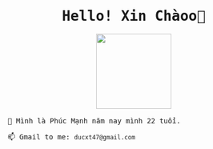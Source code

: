 <samp>
<p align="center">
  <h1 align="center">Hello! Xin Chàoo👋  </h1>
</p>

<div align="center">
  <img height="150" src="https://camo.githubusercontent.com/62da68eb62b1e5f175f7d1f0191dd89a653d7908feb22d37d4a0ab07365d6791/68747470733a2f2f6d656469612e67697068792e636f6d2f6d656469612f4d3967624264396e6244724f5475314d71782f67697068792e676966"  />
</div>

<br>  
🌱 Mình là Phúc Mạnh năm nay mình 22 tuổi.
 
📫 Gmail to me: `ducxt47@gmail.com` 
  

<br><br>
</samp>
